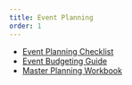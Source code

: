 ```yaml
---
title: Event Planning
order: 1
---
```


- [Event Planning Checklist](https://s3.amazonaws.com/assets.palmereventscenter.com/2021/planning/pec-event-planning-checklist-fnl.pdf)
- [Event Budgeting Guide](https://s3.amazonaws.com/assets.palmereventscenter.com/2021/planning/pec-event-budgeting-guide-fnl.pdf)
- [Master Planning Workbook](https://s3.amazonaws.com/assets.palmereventscenter.com/2021/planning/PEC_Master+Planning+Workbook.xlsx)
